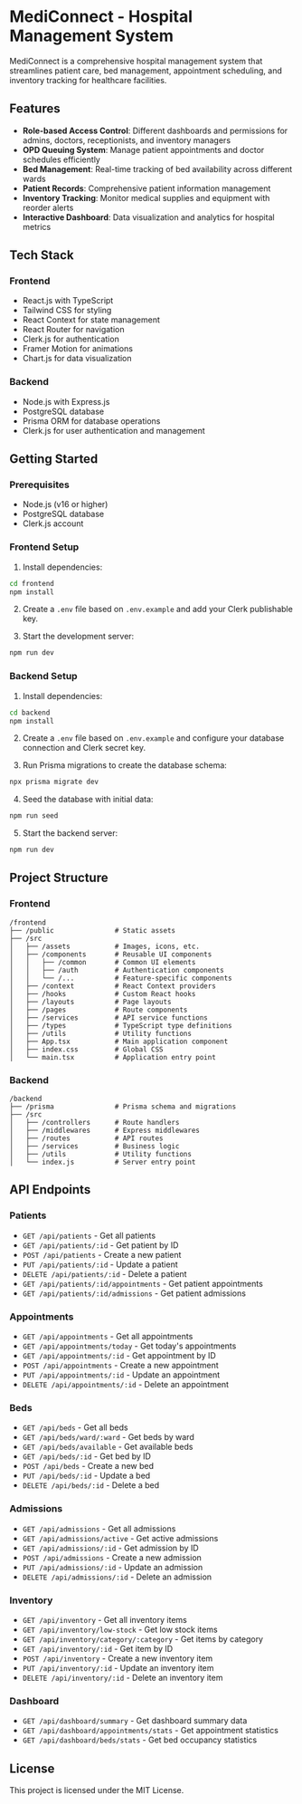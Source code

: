 # MediConnect - Hospital Management System

MediConnect is a comprehensive hospital management system that streamlines patient care, bed management, appointment scheduling, and inventory tracking for healthcare facilities.

## Features

- **Role-based Access Control**: Different dashboards and permissions for admins, doctors, receptionists, and inventory managers
- **OPD Queuing System**: Manage patient appointments and doctor schedules efficiently
- **Bed Management**: Real-time tracking of bed availability across different wards
- **Patient Records**: Comprehensive patient information management
- **Inventory Tracking**: Monitor medical supplies and equipment with reorder alerts
- **Interactive Dashboard**: Data visualization and analytics for hospital metrics

## Tech Stack

### Frontend
- React.js with TypeScript
- Tailwind CSS for styling
- React Context for state management
- React Router for navigation
- Clerk.js for authentication
- Framer Motion for animations
- Chart.js for data visualization

### Backend
- Node.js with Express.js
- PostgreSQL database
- Prisma ORM for database operations
- Clerk.js for user authentication and management

## Getting Started

### Prerequisites
- Node.js (v16 or higher)
- PostgreSQL database
- Clerk.js account

### Frontend Setup

1. Install dependencies:
```bash
cd frontend
npm install
```

2. Create a `.env` file based on `.env.example` and add your Clerk publishable key.

3. Start the development server:
```bash
npm run dev
```

### Backend Setup

1. Install dependencies:
```bash
cd backend
npm install
```

2. Create a `.env` file based on `.env.example` and configure your database connection and Clerk secret key.

3. Run Prisma migrations to create the database schema:
```bash
npx prisma migrate dev
```

4. Seed the database with initial data:
```bash
npm run seed
```

5. Start the backend server:
```bash
npm run dev
```

## Project Structure

### Frontend
```
/frontend
├── /public               # Static assets
├── /src
│   ├── /assets           # Images, icons, etc.
│   ├── /components       # Reusable UI components
│   │   ├── /common       # Common UI elements
│   │   ├── /auth         # Authentication components
│   │   └── /...          # Feature-specific components
│   ├── /context          # React Context providers
│   ├── /hooks            # Custom React hooks
│   ├── /layouts          # Page layouts
│   ├── /pages            # Route components
│   ├── /services         # API service functions
│   ├── /types            # TypeScript type definitions
│   ├── /utils            # Utility functions
│   ├── App.tsx           # Main application component
│   ├── index.css         # Global CSS
│   └── main.tsx          # Application entry point
```

### Backend
```
/backend
├── /prisma               # Prisma schema and migrations
├── /src
│   ├── /controllers      # Route handlers
│   ├── /middlewares      # Express middlewares
│   ├── /routes           # API routes
│   ├── /services         # Business logic
│   ├── /utils            # Utility functions
│   └── index.js          # Server entry point
```

## API Endpoints

### Patients
- `GET /api/patients` - Get all patients
- `GET /api/patients/:id` - Get patient by ID
- `POST /api/patients` - Create a new patient
- `PUT /api/patients/:id` - Update a patient
- `DELETE /api/patients/:id` - Delete a patient
- `GET /api/patients/:id/appointments` - Get patient appointments
- `GET /api/patients/:id/admissions` - Get patient admissions

### Appointments
- `GET /api/appointments` - Get all appointments
- `GET /api/appointments/today` - Get today's appointments
- `GET /api/appointments/:id` - Get appointment by ID
- `POST /api/appointments` - Create a new appointment
- `PUT /api/appointments/:id` - Update an appointment
- `DELETE /api/appointments/:id` - Delete an appointment

### Beds
- `GET /api/beds` - Get all beds
- `GET /api/beds/ward/:ward` - Get beds by ward
- `GET /api/beds/available` - Get available beds
- `GET /api/beds/:id` - Get bed by ID
- `POST /api/beds` - Create a new bed
- `PUT /api/beds/:id` - Update a bed
- `DELETE /api/beds/:id` - Delete a bed

### Admissions
- `GET /api/admissions` - Get all admissions
- `GET /api/admissions/active` - Get active admissions
- `GET /api/admissions/:id` - Get admission by ID
- `POST /api/admissions` - Create a new admission
- `PUT /api/admissions/:id` - Update an admission
- `DELETE /api/admissions/:id` - Delete an admission

### Inventory
- `GET /api/inventory` - Get all inventory items
- `GET /api/inventory/low-stock` - Get low stock items
- `GET /api/inventory/category/:category` - Get items by category
- `GET /api/inventory/:id` - Get item by ID
- `POST /api/inventory` - Create a new inventory item
- `PUT /api/inventory/:id` - Update an inventory item
- `DELETE /api/inventory/:id` - Delete an inventory item

### Dashboard
- `GET /api/dashboard/summary` - Get dashboard summary data
- `GET /api/dashboard/appointments/stats` - Get appointment statistics
- `GET /api/dashboard/beds/stats` - Get bed occupancy statistics

## License

This project is licensed under the MIT License.